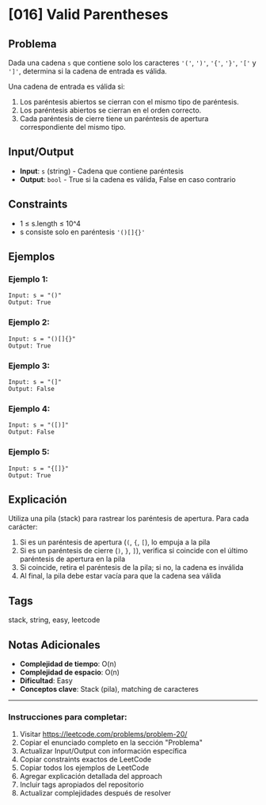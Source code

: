 # [016] Valid Parentheses

## Problema
Dada una cadena `s` que contiene solo los caracteres `'('`, `')'`, `'{'`, `'}'`, `'['` y `']'`, determina si la cadena de entrada es válida.

Una cadena de entrada es válida si:
1. Los paréntesis abiertos se cierran con el mismo tipo de paréntesis.
2. Los paréntesis abiertos se cierran en el orden correcto.
3. Cada paréntesis de cierre tiene un paréntesis de apertura correspondiente del mismo tipo.

## Input/Output
- **Input**: `s` (string) - Cadena que contiene paréntesis
- **Output**: `bool` - True si la cadena es válida, False en caso contrario

## Constraints
- 1 ≤ s.length ≤ 10^4
- s consiste solo en paréntesis `'()[]{}'`

## Ejemplos

### Ejemplo 1:
```
Input: s = "()"
Output: True
```

### Ejemplo 2:
```
Input: s = "()[]{}"
Output: True
```

### Ejemplo 3:
```
Input: s = "(]"
Output: False
```

### Ejemplo 4:
```
Input: s = "([)]"
Output: False
```

### Ejemplo 5:
```
Input: s = "{[]}"
Output: True
```

## Explicación
Utiliza una pila (stack) para rastrear los paréntesis de apertura. Para cada carácter:
1. Si es un paréntesis de apertura (`(`, `{`, `[`), lo empuja a la pila
2. Si es un paréntesis de cierre (`)`, `}`, `]`), verifica si coincide con el último paréntesis de apertura en la pila
3. Si coincide, retira el paréntesis de la pila; si no, la cadena es inválida
4. Al final, la pila debe estar vacía para que la cadena sea válida

## Tags
stack, string, easy, leetcode

## Notas Adicionales
- **Complejidad de tiempo**: O(n)
- **Complejidad de espacio**: O(n)
- **Dificultad**: Easy
- **Conceptos clave**: Stack (pila), matching de caracteres

---

### Instrucciones para completar:
1. Visitar https://leetcode.com/problems/problem-20/
2. Copiar el enunciado completo en la sección "Problema"
3. Actualizar Input/Output con información específica
4. Copiar constraints exactos de LeetCode
5. Copiar todos los ejemplos de LeetCode
6. Agregar explicación detallada del approach
7. Incluir tags apropiados del repositorio
8. Actualizar complejidades después de resolver